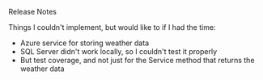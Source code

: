 Release Notes

Things I couldn't implement, but would like to if I had the time:

- Azure service for storing weather data
- SQL Server didn't work locally, so I couldn't test it properly
- But test coverage, and not just for the Service method that returns the weather data
